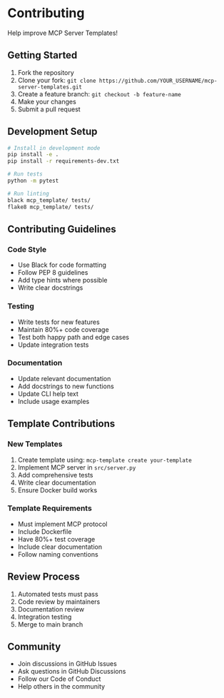 # Contributing

Help improve MCP Server Templates!

## Getting Started

1. Fork the repository
2. Clone your fork: `git clone https://github.com/YOUR_USERNAME/mcp-server-templates.git`
3. Create a feature branch: `git checkout -b feature-name`
4. Make your changes
5. Submit a pull request

## Development Setup

```bash
# Install in development mode
pip install -e .
pip install -r requirements-dev.txt

# Run tests
python -m pytest

# Run linting
black mcp_template/ tests/
flake8 mcp_template/ tests/
```

## Contributing Guidelines

### Code Style
- Use Black for code formatting
- Follow PEP 8 guidelines
- Add type hints where possible
- Write clear docstrings

### Testing
- Write tests for new features
- Maintain 80%+ code coverage
- Test both happy path and edge cases
- Update integration tests

### Documentation
- Update relevant documentation
- Add docstrings to new functions
- Update CLI help text
- Include usage examples

## Template Contributions

### New Templates
1. Create template using: `mcp-template create your-template`
2. Implement MCP server in `src/server.py`
3. Add comprehensive tests
4. Write clear documentation
5. Ensure Docker build works

### Template Requirements
- Must implement MCP protocol
- Include Dockerfile
- Have 80%+ test coverage
- Include clear documentation
- Follow naming conventions

## Review Process

1. Automated tests must pass
2. Code review by maintainers
3. Documentation review
4. Integration testing
5. Merge to main branch

## Community

- Join discussions in GitHub Issues
- Ask questions in GitHub Discussions
- Follow our Code of Conduct
- Help others in the community

